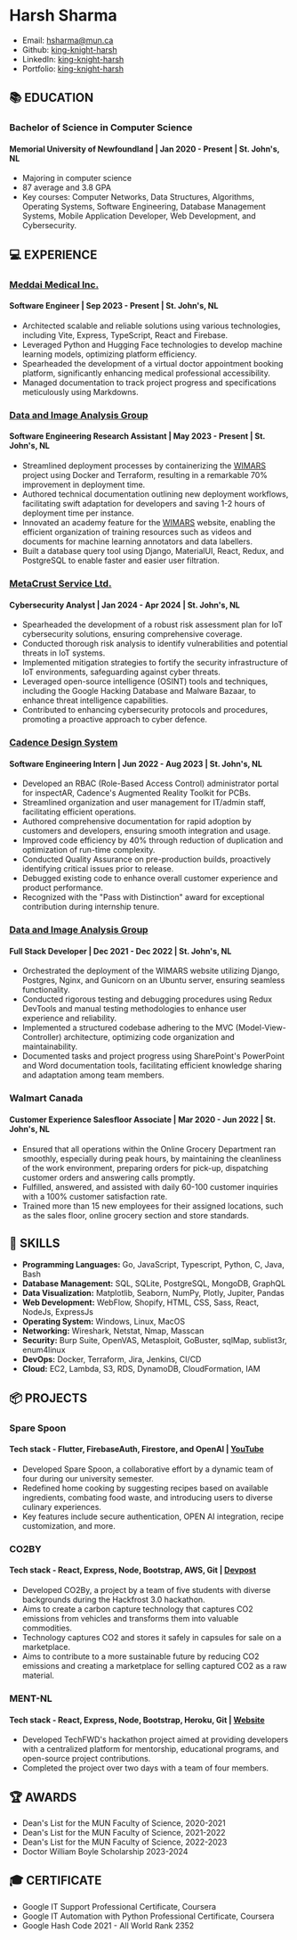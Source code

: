 # **Harsh Sharma**

- Email: <hsharma@mun.ca>
- Github: [king-knight-harsh](https://github.com/king-knight-harsh)
- LinkedIn: [king-knight-harsh](https://www.linkedin.com/in/king-knight-harsh/)
- Portfolio: [king-knight-harsh](https://hsharma.info)

## **📚 EDUCATION**

### **Bachelor of Science in Computer Science**

#### Memorial University of Newfoundland | Jan 2020 - Present | St. John's, NL

- Majoring in computer science
- 87 average and 3.8 GPA
- Key courses: Computer Networks, Data Structures, Algorithms, Operating Systems, Software Engineering, Database Management Systems, Mobile Application Developer, Web Development, and Cybersecurity.

## **💻 EXPERIENCE**

### **[Meddai Medical Inc.](https://www.meddai.ca/)**

#### Software Engineer | Sep 2023 - Present | St. John's, NL

- Architected scalable and reliable solutions using various technologies, including Vite, Express, TypeScript, React and Firebase.
- Leveraged Python and Hugging Face technologies to develop machine learning models, optimizing platform efficiency.
- Spearheaded the development of a virtual doctor appointment booking platform, significantly enhancing medical professional accessibility.
- Managed documentation to track project progress and specifications meticulously using Markdowns.

### **[Data and Image Analysis Group](https://diaglab.cs.mun.ca/)**

#### Software Engineering Research Assistant | May 2023 - Present | St. John's, NL

- Streamlined deployment processes by containerizing the [WIMARS](https://wimars.from-ca.net/) project using Docker and Terraform, resulting in a remarkable 70% improvement in deployment time.
- Authored technical documentation outlining new deployment workflows, facilitating swift adaptation for developers and saving 1-2 hours of deployment time per instance.
- Innovated an academy feature for the [WIMARS](https://wimars.from-ca.net/) website, enabling the efficient organization of training resources such as videos and documents for machine learning annotators and data labellers.
- Built a database query tool using Django, MaterialUI, React, Redux, and PostgreSQL to enable faster and easier user filtration.

### **[MetaCrust Service Ltd.](https://www.metacrust.ca/)**

#### Cybersecurity Analyst | Jan 2024 - Apr 2024 | St. John's, NL

- Spearheaded the development of a robust risk assessment plan for IoT cybersecurity solutions, ensuring comprehensive coverage.
- Conducted thorough risk analysis to identify vulnerabilities and potential threats in IoT systems.
- Implemented mitigation strategies to fortify the security infrastructure of IoT environments, safeguarding against cyber threats.
- Leveraged open-source intelligence (OSINT) tools and techniques, including the Google Hacking Database and Malware Bazaar, to enhance threat intelligence capabilities.
- Contributed to enhancing cybersecurity protocols and procedures, promoting a proactive approach to cyber defence.

### **[Cadence Design System](https://www.cadence.com/)**

#### Software Engineering Intern | Jun 2022 - Aug 2023 | St. John's, NL

- Developed an RBAC (Role-Based Access Control) administrator portal for inspectAR, Cadence's Augmented Reality Toolkit for PCBs.
- Streamlined organization and user management for IT/admin staff, facilitating efficient operations.
- Authored comprehensive documentation for rapid adoption by customers and developers, ensuring smooth integration and usage.
- Improved code efficiency by 40% through reduction of duplication and optimization of run-time complexity.
- Conducted Quality Assurance on pre-production builds, proactively identifying critical issues prior to release.
- Debugged existing code to enhance overall customer experience and product performance.
- Recognized with the "Pass with Distinction" award for exceptional contribution during internship tenure.

### **[Data and Image Analysis Group](https://diaglab.cs.mun.ca/)**

#### Full Stack Developer | Dec 2021 - Dec 2022 | St. John's, NL

- Orchestrated the deployment of the WIMARS website utilizing Django, Postgres, Nginx, and Gunicorn on an Ubuntu server, ensuring seamless functionality.
- Conducted rigorous testing and debugging procedures using Redux DevTools and manual testing methodologies to enhance user experience and reliability.
- Implemented a structured codebase adhering to the MVC (Model-View-Controller) architecture, optimizing code organization and maintainability.
- Documented tasks and project progress using SharePoint's PowerPoint and Word documentation tools, facilitating efficient knowledge sharing and adaptation among team members.

### **Walmart Canada**

#### Customer Experience Salesfloor Associate | Mar 2020 - Jun 2022 | St. John's, NL

- Ensured that all operations within the Online Grocery Department ran smoothly, especially during peak hours, by maintaining the cleanliness of the work environment, preparing orders for pick-up, dispatching customer orders and answering calls promptly.
- Fulfilled, answered, and assisted with daily 60-100 customer inquiries with a 100% customer satisfaction rate.
- Trained more than 15 new employees for their assigned locations, such as the sales floor, online grocery section and store standards.

## **🌟 SKILLS**

- **Programming Languages:**    Go, JavaScript, Typescript, Python, C, Java, Bash
- **Database Management:**      SQL, SQLite, PostgreSQL, MongoDB, GraphQL
- **Data Visualization:**  Matplotlib, Seaborn, NumPy, Plotly, Jupiter, Pandas
- **Web Development:**     WebFlow, Shopify, HTML, CSS, Sass, React, NodeJs, ExpressJs
- **Operating System:**    Windows, Linux, MacOS
- **Networking:**          Wireshark, Netstat, Nmap, Masscan
- **Security:**            Burp Suite, OpenVAS, Metasploit, GoBuster, sqlMap, sublist3r, enum4linux
- **DevOps:**              Docker, Terraform, Jira, Jenkins, CI/CD
- **Cloud:**               EC2, Lambda, S3, RDS, DynamoDB, CloudFormation, IAM

## **📦 PROJECTS**

### **Spare Spoon**

#### Tech stack - Flutter, FirebaseAuth, Firestore, and OpenAI | [YouTube](https://www.youtube.com/watch?v=11lew5w7Lvs)

- Developed Spare Spoon, a collaborative effort by a dynamic team of four during our university semester.
- Redefined home cooking by suggesting recipes based on available ingredients, combating food waste, and introducing users to diverse culinary experiences.
- Key features include secure authentication, OPEN AI integration, recipe customization, and more.

### **CO2BY**

#### Tech stack - React, Express, Node, Bootstrap, AWS, Git | [Devpost](https://devpost.com/software/co2by)

- Developed CO2By, a project by a team of five students with diverse backgrounds during the Hackfrost 3.0 hackathon.
- Aims to create a carbon capture technology that captures CO2 emissions from vehicles and transforms them into valuable commodities.
- Technology captures CO2 and stores it safely in capsules for sale on a marketplace.
- Aims to contribute to a more sustainable future by reducing CO2 emissions and creating a marketplace for selling captured CO2 as a raw material.

### **MENT-NL**

#### Tech stack - React, Express, Node, Bootstrap, Heroku, Git | [Website](https://king-knight-harsh.github.io/ment-nl/)

- Developed TechFWD's hackathon project aimed at providing developers with a centralized platform for mentorship, educational programs, and open-source project contributions.
- Completed the project over two days with a team of four members.

## **🏆 AWARDS**

- Dean's List for the MUN Faculty of Science, 2020-2021
- Dean's List for the MUN Faculty of Science, 2021-2022
- Dean's List for the MUN Faculty of Science, 2022-2023
- Doctor William Boyle Scholarship 2023-2024

## **🎓 CERTIFICATE**

- Google IT Support Professional Certificate, Coursera
- Google IT Automation with Python Professional Certificate, Coursera
- Google Hash Code 2021 - All World Rank 2352
